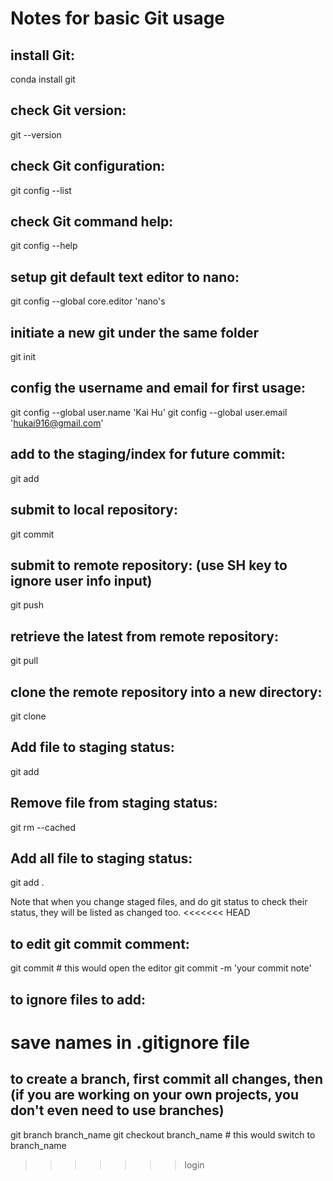 # Notes for basic Git usage
## install Git:
conda install git
## check Git version:
git --version
## check Git configuration:
git config --list
## check Git command help:
git config --help
## setup git default text editor to nano:
git config --global core.editor 'nano's
## initiate a new git under the same folder
git init
## config the username and email for first usage:
git config --global user.name 'Kai Hu'
git config --global user.email 'hukai916@gmail.com'
## add to the staging/index for future commit:
git add
## submit to local repository:
git commit
## submit to remote repository: (use SH key to ignore user info input)
git push
## retrieve the latest from remote repository:
git pull
## clone the remote repository into a new directory:
git clone
## Add file to staging status:
git add
## Remove file from staging status:
git rm --cached <file>
## Add all file to staging status:
git add .

Note that when you change staged files, and do git status to check their status, they will be listed as changed too.
<<<<<<< HEAD

## to edit git commit comment:
git commit # this would open the editor
git commit -m 'your commit note'
## to ignore files to add:
save names in .gitignore file
=======
## to create a branch, first commit all changes, then (if you are working on your own projects, you don't even need to use branches)
git branch branch_name
git checkout branch_name # this would switch to branch_name
>>>>>>> login
